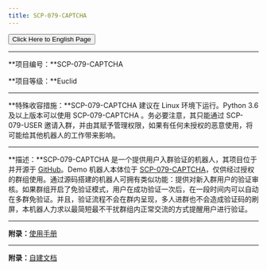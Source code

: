 ```yaml
---
title: SCP-079-CAPTCHA
---
```


<link rel="stylesheet" href="/css/chinese.css">
<button onmouseover="PlaySound('totop1')" onmouseout="StopSound('totop1')" onclick="window.location.href = '/captcha/';" class="en">Click Here to English Page</button>

---

**项目编号：**SCP-079-CAPTCHA

**项目等级：**Euclid

---

**特殊收容措施：**SCP-079-CAPTCHA 建议在 Linux 环境下运行。Python 3.6 及以上版本可以使用 SCP-079-CAPTCHA 。务必要注意，其只能通过 SCP-079-USER 邀请入群，并由其赋予管理权限，如果有任何未授权的恶意使用，将可能给其他机器人的工作带来影响。

---

**描述：**SCP-079-CAPTCHA 是一个提供用户入群验证的机器人，其项目位于并开源于 [GitHub](https://github.com/scp-079/scp-079-captcha)。Demo 机器人本体位于 <a href="https://t.me/SCP_079_CAPTCHA_BOT" class="079" target="_blank">SCP-079-CAPTCHA</a>，仅供经过授权的群组使用。通过源码搭建的机器人可拥有类似功能：提供对新入群用户的验证审核。如果群组开启了免验证模式，用户在成功验证一次后，在一段时间内可以自动在多群免验证。并且，验证流程不会在群内呈现，多人进群也不会造成验证码的刷屏，本机器人力求以最简短最不干扰群组内正常交流的方式提醒用户进行验证。

---

**附录：**[使用手册](/captcha-manual-zh/)

---

**附录：**[自建文档](https://docs.scp-079.org/bots/captcha/)

<audio src="/audio/door/dooropenpage.ogg" autoplay></audio>
<audio id="dooropen079" src="/audio/door/dooropen079.ogg"/>
